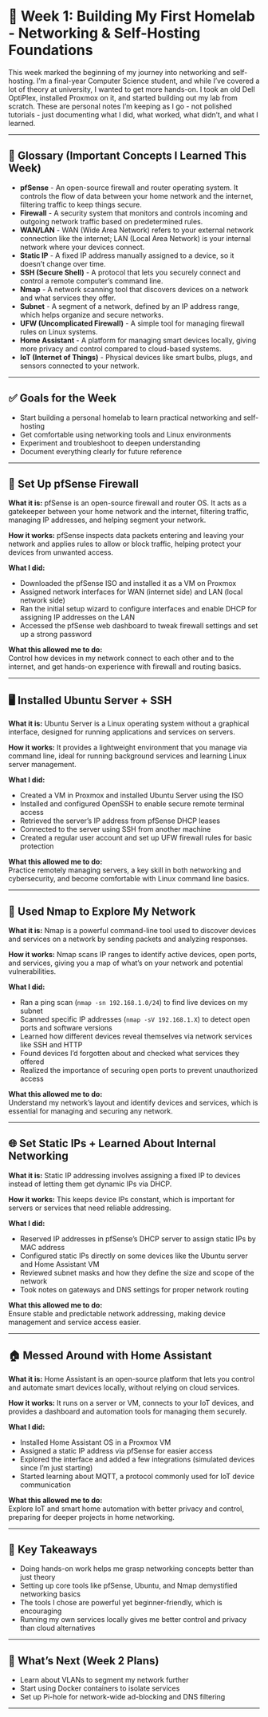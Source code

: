 # 🧠 Week 1: Building My First Homelab - Networking & Self-Hosting Foundations

This week marked the beginning of my journey into networking and self-hosting. I’m a final-year Computer Science student, and while I’ve covered a lot of theory at university, I wanted to get more hands-on. I took an old Dell OptiPlex, installed Proxmox on it, and started building out my lab from scratch. These are personal notes I’m keeping as I go - not polished tutorials - just documenting what I did, what worked, what didn’t, and what I learned.

---

## 🧾 Glossary (Important Concepts I Learned This Week)
- **pfSense** - An open-source firewall and router operating system. It controls the flow of data between your home network and the internet, filtering traffic to keep things secure.
- **Firewall** - A security system that monitors and controls incoming and outgoing network traffic based on predetermined rules.
- **WAN/LAN** - WAN (Wide Area Network) refers to your external network connection like the internet; LAN (Local Area Network) is your internal network where your devices connect.
- **Static IP** - A fixed IP address manually assigned to a device, so it doesn’t change over time.
- **SSH (Secure Shell)** - A protocol that lets you securely connect and control a remote computer’s command line.
- **Nmap** - A network scanning tool that discovers devices on a network and what services they offer.
- **Subnet** - A segment of a network, defined by an IP address range, which helps organize and secure networks.
- **UFW (Uncomplicated Firewall)** - A simple tool for managing firewall rules on Linux systems.
- **Home Assistant** - A platform for managing smart devices locally, giving more privacy and control compared to cloud-based systems.
- **IoT (Internet of Things)** - Physical devices like smart bulbs, plugs, and sensors connected to your network.

---

## ✅ Goals for the Week
- Start building a personal homelab to learn practical networking and self-hosting
- Get comfortable using networking tools and Linux environments
- Experiment and troubleshoot to deepen understanding
- Document everything clearly for future reference

---

## 🔐 Set Up pfSense Firewall
**What it is:** pfSense is an open-source firewall and router OS. It acts as a gatekeeper between your home network and the internet, filtering traffic, managing IP addresses, and helping segment your network.

**How it works:** pfSense inspects data packets entering and leaving your network and applies rules to allow or block traffic, helping protect your devices from unwanted access.

**What I did:**
- Downloaded the pfSense ISO and installed it as a VM on Proxmox
- Assigned network interfaces for WAN (internet side) and LAN (local network side)
- Ran the initial setup wizard to configure interfaces and enable DHCP for assigning IP addresses on the LAN
- Accessed the pfSense web dashboard to tweak firewall settings and set up a strong password

**What this allowed me to do:**  
Control how devices in my network connect to each other and to the internet, and get hands-on experience with firewall and routing basics.

---

## 🖥️ Installed Ubuntu Server + SSH
**What it is:** Ubuntu Server is a Linux operating system without a graphical interface, designed for running applications and services on servers.

**How it works:** It provides a lightweight environment that you manage via command line, ideal for running background services and learning Linux server management.

**What I did:**
- Created a VM in Proxmox and installed Ubuntu Server using the ISO
- Installed and configured OpenSSH to enable secure remote terminal access
- Retrieved the server’s IP address from pfSense DHCP leases
- Connected to the server using SSH from another machine
- Created a regular user account and set up UFW firewall rules for basic protection

**What this allowed me to do:**  
Practice remotely managing servers, a key skill in both networking and cybersecurity, and become comfortable with Linux command line basics.

---

## 🔎 Used Nmap to Explore My Network
**What it is:** Nmap is a powerful command-line tool used to discover devices and services on a network by sending packets and analyzing responses.

**How it works:** Nmap scans IP ranges to identify active devices, open ports, and services, giving you a map of what’s on your network and potential vulnerabilities.

**What I did:**
- Ran a ping scan (`nmap -sn 192.168.1.0/24`) to find live devices on my subnet
- Scanned specific IP addresses (`nmap -sV 192.168.1.X`) to detect open ports and software versions
- Learned how different devices reveal themselves via network services like SSH and HTTP
- Found devices I’d forgotten about and checked what services they offered
- Realized the importance of securing open ports to prevent unauthorized access

**What this allowed me to do:**  
Understand my network’s layout and identify devices and services, which is essential for managing and securing any network.

---

## 🌐 Set Static IPs + Learned About Internal Networking
**What it is:** Static IP addressing involves assigning a fixed IP to devices instead of letting them get dynamic IPs via DHCP.

**How it works:** This keeps device IPs constant, which is important for servers or services that need reliable addressing.

**What I did:**
- Reserved IP addresses in pfSense’s DHCP server to assign static IPs by MAC address
- Configured static IPs directly on some devices like the Ubuntu server and Home Assistant VM
- Reviewed subnet masks and how they define the size and scope of the network
- Took notes on gateways and DNS settings for proper network routing

**What this allowed me to do:**  
Ensure stable and predictable network addressing, making device management and service access easier.

---

## 🏠 Messed Around with Home Assistant
**What it is:** Home Assistant is an open-source platform that lets you control and automate smart devices locally, without relying on cloud services.

**How it works:** It runs on a server or VM, connects to your IoT devices, and provides a dashboard and automation tools for managing them securely.

**What I did:**
- Installed Home Assistant OS in a Proxmox VM
- Assigned a static IP address via pfSense for easier access
- Explored the interface and added a few integrations (simulated devices since I’m just starting)
- Started learning about MQTT, a protocol commonly used for IoT device communication

**What this allowed me to do:**  
Explore IoT and smart home automation with better privacy and control, preparing for deeper projects in home networking.

---

## 🚀 Key Takeaways
- Doing hands-on work helps me grasp networking concepts better than just theory
- Setting up core tools like pfSense, Ubuntu, and Nmap demystified networking basics
- The tools I chose are powerful yet beginner-friendly, which is encouraging
- Running my own services locally gives me better control and privacy than cloud alternatives

---

## 📌 What’s Next (Week 2 Plans)
- Learn about VLANs to segment my network further
- Start using Docker containers to isolate services
- Set up Pi-hole for network-wide ad-blocking and DNS filtering

---
